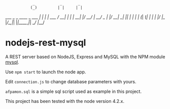                 _           _	    _
               (_)         | |     | |
 ___ _   _ ____ _  ___ ____| |_    | | ___
/ __| | | |  __| |/ __/    | __/ _ | |/ __|
\__\| |_| | |  | | (_| (_| | |  | |/ |\__\
|___/\__,_|_|  |_|\___\__,_|_|	 \__/ |___/

# nodejs-rest-mysql

A REST server based on NodeJS, Express and MySQL with the NPM module [mysql](https://github.com/mysqljs/mysql).

Use `npm start` to launch the node app. 

Edit `connection.js` to change database parameters with yours.

`afpamon.sql` is a simple sql script used as example in this project. 

This project has been tested with the node version 4.2.x. 

